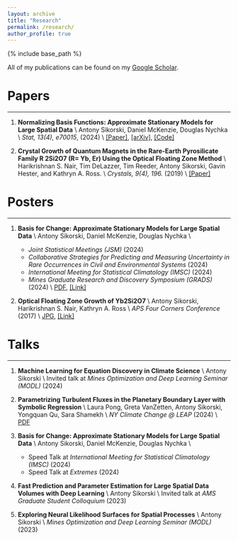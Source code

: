 ```yaml
---
layout: archive
title: "Research"
permalink: /research/
author_profile: true
---
```


{% include base_path %}

All of my publications can be found on my <a href="https://scholar.google.com/citations?user=ndFK6AsAAAAJ&hl=en" target="_blank">Google Scholar</a>.

# Papers
------

1. **Normalizing Basis Functions: Approximate Stationary Models for Large Spatial Data** \\
    Antony Sikorski, Daniel McKenzie, Douglas Nychka \\
    *Stat, 13(4), e70015*, (2024) \\
    <a href="https://onlinelibrary.wiley.com/doi/10.1002/sta4.70015" target="_blank">[Paper]</a>, <a href="https://arxiv.org/abs/2405.13821" target="_blank">[arXiv]</a>, <a href="https://github.com/antonyxsik/Normalization-Paper" target="_blank">[Code]</a>

2. **Crystal Growth of Quantum Magnets in the Rare-Earth Pyrosilicate Family R 2Si2O7 (R= Yb, Er) Using the Optical Floating Zone Method** \\
    Harikrishnan S. Nair, Tim DeLazzer, Tim Reeder, Antony Sikorski, Gavin Hester, and Kathryn A. Ross. \\
    *Crystals, 9(4), 196.* (2019) \\
    <a href="https://www.mdpi.com/2073-4352/9/4/196" target="_blank">[Paper]</a>


# Posters
------

1. **Basis for Change: Approximate Stationary Models for Large Spatial Data** \\
    Antony Sikorski, Daniel McKenzie, Douglas Nychka \\
    - *Joint Statistical Meetings (JSM)* (2024) 
    - *Collaborative Strategies for Predicting and Measuring Uncertainty in Rare Occurrences in Civil and Environmental Systems* (2024)
    - *International Meeting for Statistical Climatology (IMSC)* (2024) 
    - *Mines Graduate Research and Discovery Symposium (GRADS)* (2024) \\
    [PDF](https://antonyxsik.github.io/files/basis_poster.pdf), <a href="https://pacificclimate.org/~IMSC/4-Thursday/3-Posters/Sikorski.pdf" target="_blank">[Link]</a>

2. **Optical Floating Zone Growth of Yb2Si2O7** \\
    Antony Sikorski, Harikrishnan S. Nair, Kathryn A. Ross \\
    *APS Four Corners Conference* (2017) \\
    [JPG](https://antonyxsik.github.io/files/aps_poster.jpg), <a href="https://meetings.aps.org/Meeting/4CF17/Event/311482" target="_blank">[Link]</a>


# Talks
------
1. **Machine Learning for Equation Discovery in Climate Science** \\
    Antony Sikorski \\
    Invited talk at *Mines Optimization and Deep Learning Seminar (MODL)* (2024) 

2. **Parametrizing Turbulent Fluxes in the Planetary Boundary Layer with Symbolic Regression** \\
    Laura Pong, Greta VanZetten, Antony Sikorski, Yongquan Qu, Sara Shamekh \\
    *NY Climate Change @ LEAP* (2024) \\
    [PDF](https://antonyxsik.github.io/files/LEAP_NYclimate_talk.pdf)

3. **Basis for Change: Approximate Stationary Models for Large Spatial Data** \\
    Antony Sikorski, Daniel McKenzie, Douglas Nychka \\
    - Speed Talk at *International Meeting for Statistical Climatology (IMSC)* (2024)
    - Speed Talk at *Extremes* (2024) 

4. **Fast Prediction and Parameter Estimation for Large Spatial Data Volumes with Deep Learning** \\
    Antony Sikorski \\
    Invited talk at *AMS Graduate Student Colloquium* (2023) 

5. **Exploring Neural Likelihood Surfaces for Spatial Processes** \\
    Antony Sikorski \\
    *Mines Optimization and Deep Learning Seminar (MODL)* (2023) 
